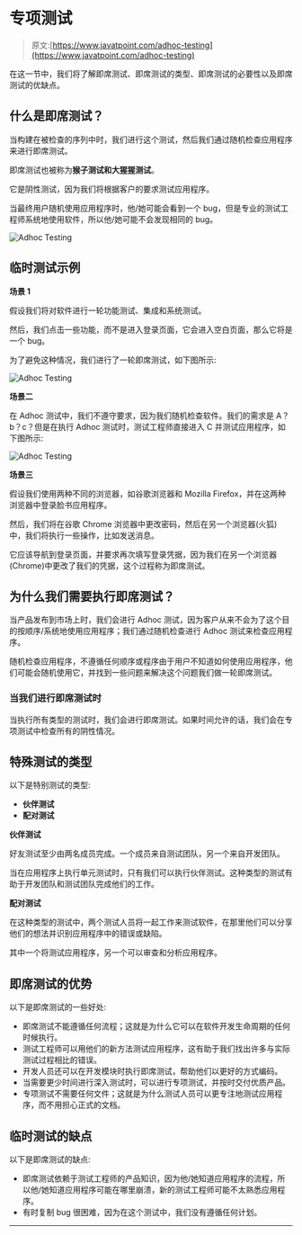 # 专项测试

> 原文:[https://www.javatpoint.com/adhoc-testing](https://www.javatpoint.com/adhoc-testing)

在这一节中，我们将了解即席测试、即席测试的类型、即席测试的必要性以及即席测试的优缺点。

## 什么是即席测试？

当构建在被检查的序列中时，我们进行这个测试，然后我们通过随机检查应用程序来进行即席测试。

即席测试也被称为**猴子测试和大猩猩测试**。

它是阴性测试，因为我们将根据客户的要求测试应用程序。

当最终用户随机使用应用程序时，他/她可能会看到一个 bug，但是专业的测试工程师系统地使用软件，所以他/她可能不会发现相同的 bug。

![Adhoc Testing](../Images/c9fcfbf669774ba53eefcd97d3664706.png)

## 临时测试示例

**场景 1**

假设我们将对软件进行一轮功能测试、集成和系统测试。

然后，我们点击一些功能，而不是进入登录页面，它会进入空白页面，那么它将是一个 bug。

为了避免这种情况，我们进行了一轮即席测试，如下图所示:

![Adhoc Testing](../Images/d7fbcd30164b6b60a92d70f7eea1cfce.png)

**场景二**

在 Adhoc 测试中，我们不遵守要求，因为我们随机检查软件。我们的需求是 A？b？c？但是在执行 Adhoc 测试时，测试工程师直接进入 C 并测试应用程序，如下图所示:

![Adhoc Testing](../Images/69a3095b27e15c316bdd51c0ed80cf62.png)

**场景三**

假设我们使用两种不同的浏览器，如谷歌浏览器和 Mozilla Firefox，并在这两种浏览器中登录脸书应用程序。

然后，我们将在谷歌 Chrome 浏览器中更改密码，然后在另一个浏览器(火狐)中，我们将执行一些操作，比如发送消息。

它应该导航到登录页面，并要求再次填写登录凭据，因为我们在另一个浏览器(Chrome)中更改了我们的凭据，这个过程称为即席测试。

## 为什么我们需要执行即席测试？

当产品发布到市场上时，我们会进行 Adhoc 测试，因为客户从来不会为了这个目的按顺序/系统地使用应用程序；我们通过随机检查进行 Adhoc 测试来检查应用程序。

随机检查应用程序，不遵循任何顺序或程序由于用户不知道如何使用应用程序，他们可能会随机使用它，并找到一些问题来解决这个问题我们做一轮即席测试。

### 当我们进行即席测试时

当执行所有类型的测试时，我们会进行即席测试。如果时间允许的话，我们会在专项测试中检查所有的阴性情况。

## 特殊测试的类型

以下是特别测试的类型:

*   **伙伴测试**
*   **配对测试**

**伙伴测试**

好友测试至少由两名成员完成。一个成员来自测试团队，另一个来自开发团队。

当在应用程序上执行单元测试时，只有我们可以执行伙伴测试。这种类型的测试有助于开发团队和测试团队完成他们的工作。

**配对测试**

在这种类型的测试中，两个测试人员将一起工作来测试软件，在那里他们可以分享他们的想法并识别应用程序中的错误或缺陷。

其中一个将测试应用程序，另一个可以审查和分析应用程序。

## 即席测试的优势

以下是即席测试的一些好处:

*   即席测试不能遵循任何流程；这就是为什么它可以在软件开发生命周期的任何时候执行。
*   测试工程师可以用他们的新方法测试应用程序，这有助于我们找出许多与实际测试过程相比的错误。
*   开发人员还可以在开发模块时执行即席测试，帮助他们以更好的方式编码。
*   当需要更少时间进行深入测试时，可以进行专项测试，并按时交付优质产品。
*   专项测试不需要任何文件；这就是为什么测试人员可以更专注地测试应用程序，而不用担心正式的文档。

## 临时测试的缺点

以下是即席测试的缺点:

*   即席测试依赖于测试工程师的产品知识，因为他/她知道应用程序的流程，所以他/她知道应用程序可能在哪里崩溃，新的测试工程师可能不太熟悉应用程序。
*   有时复制 bug 很困难，因为在这个测试中，我们没有遵循任何计划。

* * *